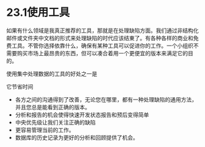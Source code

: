 # 23.1使用工具


如果有什么领域是我真正推荐的工具，那就是在处理缺陷方面。我们通过非结构化邮件或文件夹中文档的形式来处理缺陷的时代应该结東了。有各种各样的商业和免费工具。不管你选择依靠什么，确保有某种工具可以促进你的工作。一个小组织不需要购买市场上最昂贵的东西，但可以凑合着用一个更便宜的版本来满足它的目的。

使用集中处理数据的工具的好处之一是

它节省时间
* 各方之间的沟通得到了改善，无论您在哪里，都有一种处理缺陷的通用方法，并且您总是能看到正确的版本。
* 分析和报告的机会使得快速开发状态报告和预后变得简单
* 中央优先级让我们关注正确的缺陷
* 更容易管理当前的工作。
* 数据库的历史记录为更好的分析和回顾提供了机会。



